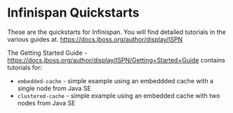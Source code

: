Infinispan Quickstarts
======================

These are the quickstarts for Infinispan. You will find detailed tutorials in the
various guides at.
<https://docs.jboss.org/author/display/ISPN>

The Getting Started Guide -
<https://docs.jboss.org/author/display/ISPN/Getting+Started+Guide>
contains tutorials for:

* `embedded-cache` - simple example using an embeddded cache with a single node from Java SE
* `clustered-cache` - simple example using an embedded cache with two nodes from Java SE

